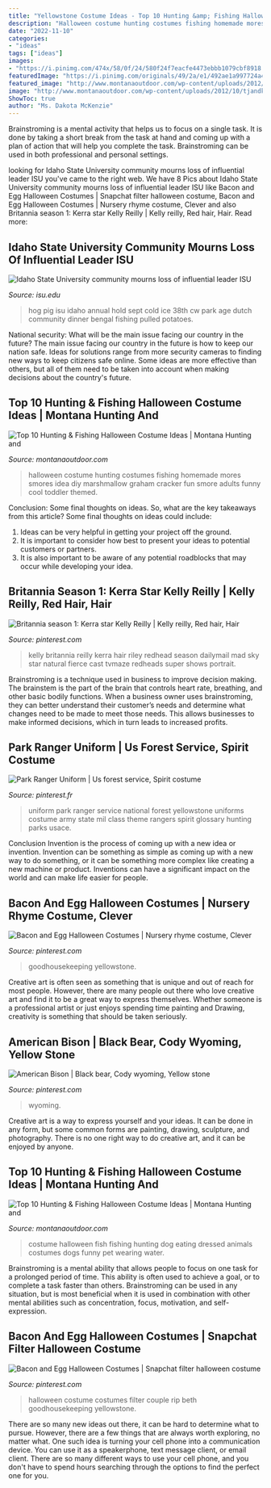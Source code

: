 ```yaml
---
title: "Yellowstone Costume Ideas - Top 10 Hunting &amp; Fishing Halloween Costume Ideas"
description: "Halloween costume hunting costumes fishing homemade mores smores idea diy marshmallow graham cracker fun smore adults funny cool toddler themed"
date: "2022-11-10"
categories:
- "ideas"
tags: ["ideas"]
images:
- "https://i.pinimg.com/474x/58/0f/24/580f24f7eacfe4473ebbb1079cbf8918.jpg"
featuredImage: "https://i.pinimg.com/originals/49/2a/e1/492ae1a997724a4b337318efdbd4bd89.jpg"
featured_image: "http://www.montanaoutdoor.com/wp-content/uploads/2012/10/tjandkids1068006939525_C_Detail.jpeg"
image: "http://www.montanaoutdoor.com/wp-content/uploads/2012/10/tjandkids1068006939525_C_Detail.jpeg"
ShowToc: true
author: "Ms. Dakota McKenzie"
---
```



Brainstroming is a mental activity that helps us to focus on a single task. It is done by taking a short break from the task at hand and coming up with a plan of action that will help you complete the task. Brainstroming can be used in both professional and personal settings.

	

		
looking for Idaho State University community mourns loss of influential leader ISU you've came to the right web. We have 8 Pics about Idaho State University community mourns loss of influential leader ISU like Bacon and Egg Halloween Costumes | Snapchat filter halloween costume, Bacon and Egg Halloween Costumes | Nursery rhyme costume, Clever and also Britannia season 1: Kerra star Kelly Reilly | Kelly reilly, Red hair, Hair. Read more:
		
    
## Idaho State University Community Mourns Loss Of Influential Leader ISU

<img loading=lazy src="https://isu.edu/media/publications/headlines/fall-2019/IMG_2181-copy.jpg" onerror="this.onerror=null;this.src='https://tse1.mm.bing.net/th?id=OIP.YCZtbosMTHWyrBlz5FvX7gHaE8&amp;pid=15.1';" alt="Idaho State University community mourns loss of influential leader ISU">

_Source: isu.edu_

>hog pig isu idaho annual hold sept cold ice 38th cw park age dutch community dinner bengal fishing pulled potatoes. 

	

National security: What will be the main issue facing our country in the future?
The main issue facing our country in the future is how to keep our nation safe. Ideas for solutions range from more security cameras to finding new ways to keep citizens safe online. Some ideas are more effective than others, but all of them need to be taken into account when making decisions about the country's future.

    
## Top 10 Hunting &amp; Fishing Halloween Costume Ideas | Montana Hunting And

<img loading=lazy src="http://www.montanaoutdoor.com/wp-content/uploads/2012/10/tjandkids1068006939525_C_Detail.jpeg" onerror="this.onerror=null;this.src='https://tse3.mm.bing.net/th?id=OIP.82DGTXAuK5jVKS6iARod6AAAAA&amp;pid=15.1';" alt="Top 10 Hunting &amp; Fishing Halloween Costume Ideas | Montana Hunting and">

_Source: montanaoutdoor.com_

>halloween costume hunting costumes fishing homemade mores smores idea diy marshmallow graham cracker fun smore adults funny cool toddler themed. 

	

Conclusion: Some final thoughts on ideas.
So, what are the key takeaways from this article?
Some final thoughts on ideas could include:
1. Ideas can be very helpful in getting your project off the ground.
2. It is important to consider how best to present your ideas to potential customers or partners.
3. It is also important to be aware of any potential roadblocks that may occur while developing your idea.

    
## Britannia Season 1: Kerra Star Kelly Reilly | Kelly Reilly, Red Hair, Hair

<img loading=lazy src="https://i.pinimg.com/originals/c9/ce/58/c9ce58c8ec52e470eccc8d6400426318.jpg" onerror="this.onerror=null;this.src='https://tse4.mm.bing.net/th?id=OIP.3-k0Kni8AzF9Y3WcARa0UQAAAA&amp;pid=15.1';" alt="Britannia season 1: Kerra star Kelly Reilly | Kelly reilly, Red hair, Hair">

_Source: pinterest.com_

>kelly britannia reilly kerra hair riley redhead season dailymail mad sky star natural fierce cast tvmaze redheads super shows portrait. 

	

Brainstroming is a technique used in business to improve decision making. The brainstem is the part of the brain that controls heart rate, breathing, and other basic bodily functions. When a business owner uses brainstroming, they can better understand their customer’s needs and determine what changes need to be made to meet those needs. This allows businesses to make informed decisions, which in turn leads to increased profits.

    
## Park Ranger Uniform | Us Forest Service, Spirit Costume

<img loading=lazy src="https://i.pinimg.com/originals/49/2a/e1/492ae1a997724a4b337318efdbd4bd89.jpg" onerror="this.onerror=null;this.src='https://tse4.mm.bing.net/th?id=OIP.BEVmUfcOwFoCEkSsstDKVgAAAA&amp;pid=15.1';" alt="Park Ranger Uniform | Us forest service, Spirit costume">

_Source: pinterest.fr_

>uniform park ranger service national forest yellowstone uniforms costume army state mil class theme rangers spirit glossary hunting parks usace. 

	

Conclusion
Invention is the process of coming up with a new idea or invention. Invention can be something as simple as coming up with a new way to do something, or it can be something more complex like creating a new machine or product. Inventions can have a significant impact on the world and can make life easier for people.

    
## Bacon And Egg Halloween Costumes | Nursery Rhyme Costume, Clever

<img loading=lazy src="https://i.pinimg.com/474x/58/0f/24/580f24f7eacfe4473ebbb1079cbf8918.jpg" onerror="this.onerror=null;this.src='https://tse3.mm.bing.net/th?id=OIP.k6Y5Hwje6Y_Jey5aLDmX9wAAAA&amp;pid=15.1';" alt="Bacon and Egg Halloween Costumes | Nursery rhyme costume, Clever">

_Source: pinterest.com_

>goodhousekeeping yellowstone. 

	

Creative art is often seen as something that is unique and out of reach for most people. However, there are many people out there who love creative art and find it to be a great way to express themselves. Whether someone is a professional artist or just enjoys spending time painting and Drawing, creativity is something that should be taken seriously.

    
## American Bison | Black Bear, Cody Wyoming, Yellow Stone

<img loading=lazy src="https://i.pinimg.com/736x/ea/79/ea/ea79ea50d4656bc47b8d99e56ac518b8.jpg" onerror="this.onerror=null;this.src='https://tse1.mm.bing.net/th?id=OIP.AcNV61tXhfVI0v3P3P08YgHaJQ&amp;pid=15.1';" alt="American Bison | Black bear, Cody wyoming, Yellow stone">

_Source: pinterest.com_

>wyoming. 

	

Creative art is a way to express yourself and your ideas. It can be done in any form, but some common forms are painting, drawing, sculpture, and photography. There is no one right way to do creative art, and it can be enjoyed by anyone.

    
## Top 10 Hunting &amp; Fishing Halloween Costume Ideas | Montana Hunting And

<img loading=lazy src="http://www.montanaoutdoor.com/wp-content/uploads/2012/10/Fish-Eating-Dog-Costume.jpeg" onerror="this.onerror=null;this.src='https://tse1.mm.bing.net/th?id=OIP.ncRVbt-141qbR5-Syupl3AHaHz&amp;pid=15.1';" alt="Top 10 Hunting &amp; Fishing Halloween Costume Ideas | Montana Hunting and">

_Source: montanaoutdoor.com_

>costume halloween fish fishing hunting dog eating dressed animals costumes dogs funny pet wearing water. 

	

Brainstroming is a mental ability that allows people to focus on one task for a prolonged period of time. This ability is often used to achieve a goal, or to complete a task faster than others. Brainstroming can be used in any situation, but is most beneficial when it is used in combination with other mental abilities such as concentration, focus, motivation, and self-expression.

    
## Bacon And Egg Halloween Costumes | Snapchat Filter Halloween Costume

<img loading=lazy src="https://i.pinimg.com/originals/97/d3/8c/97d38c05af81ec3f54e2929ee7528f4d.jpg" onerror="this.onerror=null;this.src='https://tse4.mm.bing.net/th?id=OIP.iWbosOaKN_HuC2ZIzo1xuQAAAA&amp;pid=15.1';" alt="Bacon and Egg Halloween Costumes | Snapchat filter halloween costume">

_Source: pinterest.com_

>halloween costume costumes filter couple rip beth goodhousekeeping yellowstone. 

	

There are so many new ideas out there, it can be hard to determine what to pursue. However, there are a few things that are always worth exploring, no matter what. One such idea is turning your cell phone into a communication device. You can use it as a speakerphone, text message client, or email client. There are so many different ways to use your cell phone, and you don't have to spend hours searching through the options to find the perfect one for you.

